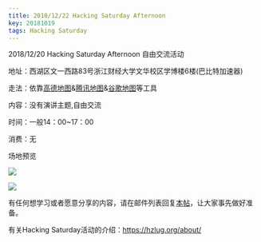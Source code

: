 ```yaml
---
title: 2018/12/22 Hacking Saturday Afternoon
key: 20181019
tags: Hacking Saturday
---
```

2018/12/20 Hacking Saturday Afternoon 自由交流活动

<!--more-->

地址：西湖区文一西路83号浙江财经大学文华校区学博楼6楼(巴比特加速器)

走法：依靠[高德地图](http://f.amap.com/39c1P_04A6iNU)&[腾讯地图](https://router.map.qq.com/short?l=b3b414c823e0d6f5adf433e6db5fee61)&[谷歌地图](https://goo.gl/maps/aD41JBYvYN82)等工具

内容：没有演讲主题,自由交流

时间：一般14：00~17：00

消费：无

场地预览

![](https://ww1.sinaimg.cn/large/007iUjdily1fycymkb21sj31400u01kz.jpg)

![](https://ww1.sinaimg.cn/large/007iUjdily1fycynkd91cj31400u0b2b.jpg)

有任何想学习或者愿意分享的内容，请在邮件列表回复[本帖](https://groups.google.com/forum/#!topic/hzlug/X-UK0tiw1_s)，让大家事先做好准备。

有关Hacking Saturday活动的介绍：https://hzlug.org/about/